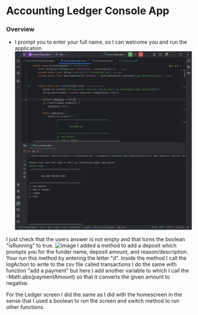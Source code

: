 # Accounting Ledger Console App


### Overview
- I prompt you to enter your full name, so I can welcome you and run the application <br>
  ![Image goes here](AccountingLedger/homescreen.PNG)

I just check that the users answer is not empty and that turns the boolean "isRunning" to true.
 ![image](AccountingLedger/Depit_picture.PNG)
I added a method to add a deposit which prompts you for the funder name, deposit amount, and reason/description. Your run this method by entering the letter "d".
Inside the method I call the logAction to write to the csv file called transactions
I do the same with function "add a payment" but here I add another variable to which I call the -Math.abs(paymentAmount) so that it converts the given amount to negative.


For the Ledger screen I did the same as I did with the homescreen in the sense that I used a boolean to run the screen and switch method to run other functions.
